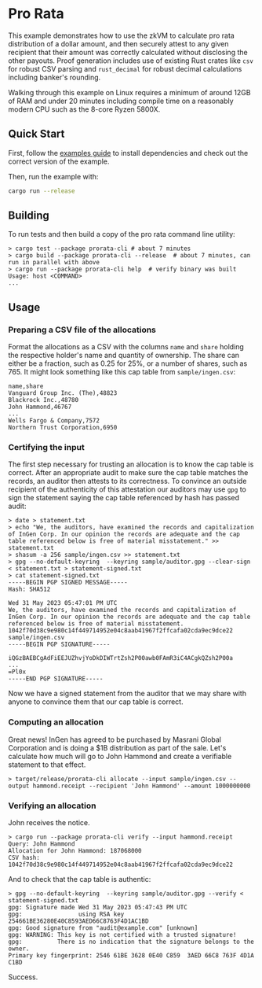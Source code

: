 # Pro Rata

This example demonstrates how to use the zkVM to calculate pro rata distribution of a dollar amount, and then securely attest to any given recipient that their amount was correctly calculated without disclosing the other payouts. Proof generation includes use of existing Rust crates like `csv` for robust CSV parsing and `rust_decimal` for robust decimal calculations including banker's rounding.

Walking through this example on Linux requires a minimum of around 12GB of RAM and under 20 minutes including compile time on a reasonably modern CPU such as the 8-core Ryzen 5800X.

## Quick Start

First, follow the [examples guide] to install dependencies and check out the correct version of the example.

Then, run the example with:

```bash
cargo run --release
```

[examples guide]: https://dev.risczero.com/api/zkvm/examples/#running-the-examples

## Building

To run tests and then build a copy of the pro rata command line utility:

```
> cargo test --package prorata-cli # about 7 minutes
> cargo build --package prorata-cli --release  # about 7 minutes, can run in parallel with above
> cargo run --package prorata-cli help  # verify binary was built
Usage: host <COMMAND>
...
```

## Usage

### Preparing a CSV file of the allocations

Format the allocations as a CSV with the columns `name` and `share` holding the respective holder's name and quantity of ownership. The share can either be a fraction, such as 0.25 for 25%, or a number of shares, such as 765. It might look something like this cap table from `sample/ingen.csv`:

```csv
name,share
Vanguard Group Inc. (The),48823
Blackrock Inc.,48780
John Hammond,46767
...
Wells Fargo & Company,7572
Northern Trust Corporation,6950
```

### Certifying the input

The first step necessary for trusting an allocation is to know the cap table is correct. After an appropriate audit to make sure the cap table matches the records, an auditor then attests to its correctness. To convince an outside recipient of the authenticity of this attestation our auditors may use `gpg` to sign the statement saying the cap table referenced by hash has passed audit:

```
> date > statement.txt
> echo "We, the auditors, have examined the records and capitalization of InGen Corp. In our opinion the records are adequate and the cap table referenced below is free of material misstatement." >> statement.txt
> shasum -a 256 sample/ingen.csv >> statement.txt
> gpg --no-default-keyring  --keyring sample/auditor.gpg --clear-sign < statement.txt > statement-signed.txt
> cat statement-signed.txt
-----BEGIN PGP SIGNED MESSAGE-----
Hash: SHA512

Wed 31 May 2023 05:47:01 PM UTC
We, the auditors, have examined the records and capitalization of InGen Corp. In our opinion the records are adequate and the cap table referenced below is free of material misstatement.
1042f70d38c9e980c14f449714952e04c8aab41967f2ffcafa02cda9ec9dce22  sample/ingen.csv
-----BEGIN PGP SIGNATURE-----

iQGzBAEBCgAdFiEEJUZhvjYoDkDIWTrtZsh2P00awb0FAmR3iC4ACgkQZsh2P00a
...
=Pl0x
-----END PGP SIGNATURE-----
```

Now we have a signed statement from the auditor that we may share with anyone to convince them that our cap table is correct.

### Computing an allocation

Great news! InGen has agreed to be purchased by Masrani Global Corporation and is doing a $1B distribution as part of the sale. Let's calculate how much will go to John Hammond and create a verifiable statement to that effect.

```
> target/release/prorata-cli allocate --input sample/ingen.csv --output hammond.receipt --recipient 'John Hammond' --amount 1000000000
```

### Verifying an allocation

John receives the notice.

```
> cargo run --package prorata-cli verify --input hammond.receipt
Query: John Hammond
Allocation for John Hammond: 187068000
CSV hash: 1042f70d38c9e980c14f449714952e04c8aab41967f2ffcafa02cda9ec9dce22
```

And to check that the cap table is authentic:

```
> gpg --no-default-keyring  --keyring sample/auditor.gpg --verify < statement-signed.txt
gpg: Signature made Wed 31 May 2023 05:47:43 PM UTC
gpg:                using RSA key 254661BE36280E40C8593AED66C8763F4D1AC1BD
gpg: Good signature from "audit@example.com" [unknown]
gpg: WARNING: This key is not certified with a trusted signature!
gpg:          There is no indication that the signature belongs to the owner.
Primary key fingerprint: 2546 61BE 3628 0E40 C859  3AED 66C8 763F 4D1A C1BD
```

Success.
